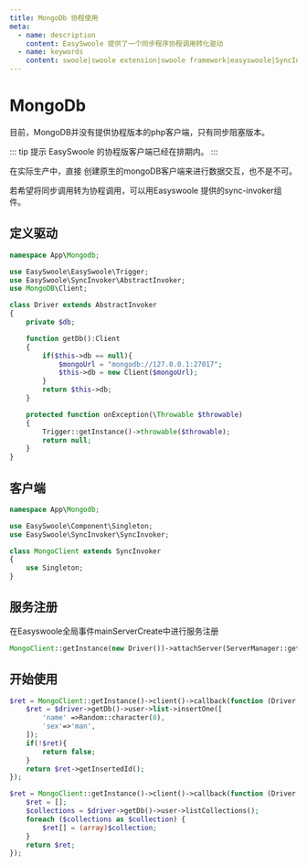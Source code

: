 ```yaml
---
title: MongoDb 协程使用
meta:
  - name: description
    content: EasySwoole 提供了一个同步程序协程调用转化驱动
  - name: keywords
    content: swoole|swoole extension|swoole framework|easyswoole|SyncInvoker MongoDb 协程| MongoDb 协程使用
---
```


# MongoDb

目前，MongoDB并没有提供协程版本的php客户端，只有同步阻塞版本。

::: tip 提示
EasySwoole 的协程版客户端已经在排期内。
:::

在实际生产中，直接 创建原生的mongoDB客户端来进行数据交互，也不是不可。

若希望将同步调用转为协程调用，可以用Easyswoole 提供的sync-invoker组件。

## 定义驱动

```php
namespace App\Mongodb;

use EasySwoole\EasySwoole\Trigger;
use EasySwoole\SyncInvoker\AbstractInvoker;
use MongoDB\Client;

class Driver extends AbstractInvoker
{
    private $db;

    function getDb():Client
    {
        if($this->db == null){
            $mongoUrl = "mongodb://127.0.0.1:27017";
            $this->db = new Client($mongoUrl);
        }
        return $this->db;
    }

    protected function onException(\Throwable $throwable)
    {
        Trigger::getInstance()->throwable($throwable);
        return null;
    }
}
```

## 客户端
```php
namespace App\Mongodb;

use EasySwoole\Component\Singleton;
use EasySwoole\SyncInvoker\SyncInvoker;

class MongoClient extends SyncInvoker
{
    use Singleton;
}
```

## 服务注册

在Easyswoole全局事件mainServerCreate中进行服务注册

```php
MongoClient::getInstance(new Driver())->attachServer(ServerManager::getInstance()->getSwooleServer());
```

## 开始使用

```php
$ret = MongoClient::getInstance()->client()->callback(function (Driver $driver){
    $ret = $driver->getDb()->user->list->insertOne([
        'name' =>Random::character(8),
        'sex'=>'man',
    ]);
    if(!$ret){
        return false;
    }
    return $ret->getInsertedId();
});

$ret = MongoClient::getInstance()->client()->callback(function (Driver $driver){
    $ret = [];
    $collections = $driver->getDb()->user->listCollections();
    foreach ($collections as $collection) {
        $ret[] = (array)$collection;
    }
    return $ret;
});
```
